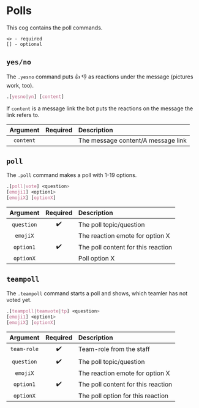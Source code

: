 # Polls

This cog contains the poll commands.

```
<> - required
[] - optional
```

## `yes/no`
The `.yesno` command puts :thumbsup: :thumbsdown: as reactions under the message (pictures work, too).

```css
.[yesno|yn] [content]
```
If `content` is a message link the bot puts the reactions on the message the link refers to.

|Argument|Required|Description|
|:------:|:------:|:----------|
|`content`|       |The message content/A message link|



## `poll`
The `.poll` command makes a poll with 1-19 options.

```css
.[poll|vote] <question>
[emoji1] <option1>
[emojiX] [optionX]
```
|Argument|Required|Description|
|:------:|:------:|:----------|
|`question`|:heavy_check_mark:|The poll topic/question|
|`emojiX`|       |The reaction emote for option X|
|`option1`|:heavy_check_mark:|The poll content for this reaction|
|`optionX`|       |Poll option X|


## `teampoll`
The `.teampoll` command starts a poll and shows, which teamler has not voted yet.

```css
.[teampoll|teamvote|tp] <question>
[emoji1] <option1>
[emojiX] [optionX]
```
|Argument|Required|Description|
|:------:|:------:|:----------|
|`team-role`|:heavy_check_mark:|Team-role from the staff|
|`question`|:heavy_check_mark:|The poll topic/question|
|`emojiX`|       |The reaction emote for option X|
|`option1`|:heavy_check_mark:|The poll content for this reaction|
|`optionX`|       |The poll option for this reaction|
